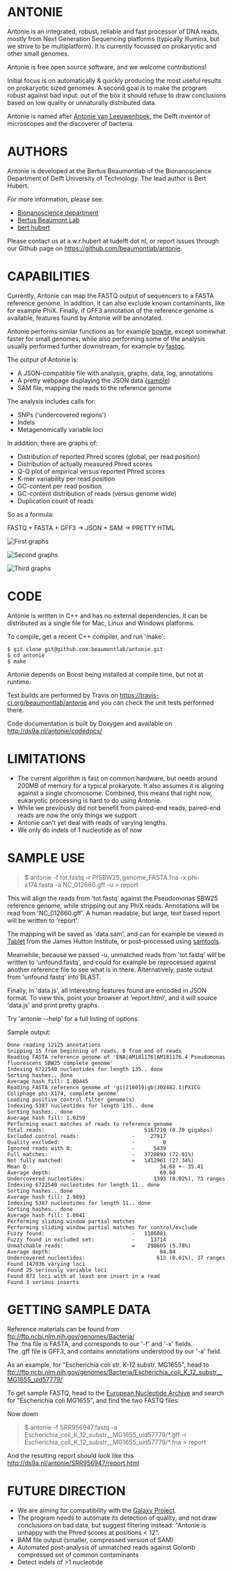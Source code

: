 ANTONIE
=======
Antonie is an integrated, robust, reliable and fast processor of DNA reads,
mostly from Next Generation Sequencing platforms (typically Illumina, but we
strive to be multiplatform).  It is currently focussed on prokaryotic and
other small genomes.

Antonie is free open source software, and we welcome contributions!

Initial focus is on automatically & quickly producing the most useful
results on prokaryotic sized genomes. A second goal is to make the program
robust against bad input: out of the box it should refuse to draw conclusions
based on low quality or unnaturally distributed data. 

Antonie is named after [Antonie van
Leeuwenhoek](http://en.wikipedia.org/wiki/Antonie_van_Leeuwenhoek), the
Delft inventor of microscopes and the discoverer of bacteria.

AUTHORS
=======
Antonie is developed at the Bertus Beaumontlab of the Bionanoscience
Department of Delft University of Technology.  The lead author is Bert
Hubert.

For more information, please see:

 * [Bionanoscience department](http://www.tnw.tudelft.nl/en/about-faculty/departments/bionanoscience/)
 * [Bertus Beaumont Lab](http://bertusbeaumontlab.tudelft.nl/)
 * [bert hubert](http://ds9a.nl/)

Please contact us at a.w.r.hubert at tudelft dot nl, or report issues
through our Github page on <https://github.com/beaumontlab/antonie>.

CAPABILITIES
============
Currently, Antonie can map the FASTQ output of sequencers to a FASTA
reference genome.  In addition, it can also exclude known contaminants, like
for example PhiX.  Finally, if GFF3 annotation of the reference genome is
available, features found by Antonie will be annotated.

Antonie performs similar functions as for example
[bowtie](http://bowtie-bio.sourceforge.net/index.shtml), except somewhat
faster for small genomes, while also performing some of the analysis usually
performed further downstream, for example by
[fastqc](http://www.bioinformatics.babraham.ac.uk/projects/fastqc/).

The output of Antonie is:

 * A JSON-compatible file with analysis, graphs, data, log, annotations
 * A pretty webpage displaying the JSON data ([sample](http://ds9a.nl/antonie/SRR956947/))
 * SAM file, mapping the reads to the reference genome

The analysis includes calls for:

 * SNPs ('undercovered regions')
 * Indels
 * Metagenomically variable loci

In addition, there are graphs of:

 * Distribution of reported Phred scores (global, per read position)
 * Distribution of actually measured Phred scores 
 * Q-Q plot of empirical versus reported Phred scores
 * K-mer variability per read position
 * GC-content per read position
 * GC-content distribution of reads (versus genome wide)
 * Duplication count of reads

So as a formula:

FASTQ + FASTA + GFF3 -> JSON + SAM -> PRETTY HTML

![First graphs](http://ds9a.nl/antonie/antonie1.png)

![Second graphs](http://ds9a.nl/antonie/antonie2.png)

![Third graphs](http://ds9a.nl/antonie/antonie3.png)

CODE
====
Antonie is written in C++ and has no external dependencies. It can be distributed as 
a single file for Mac, Linux and Windows platforms. 

To compile, get a recent C++ compiler, and run 'make':

	$ git clone git@github.com:beaumontlab/antonie.git
	$ cd antonie
	$ make

Antonie depends on Boost being installed at compile time, but not at runtime.

Test builds are performed by Travis on
https://travis-ci.org/beaumontlab/antonie and you can check the unit tests
performed there.

Code documentation is built by Doxygen and available on
http://ds9a.nl/antonie/codedocs/

LIMITATIONS
===========

 * The current algorithm is fast on common hardware, but needs around 200MB of
   memory for a typical prokaryote.  It also assumes it is aligning against a
   single chromosome.  Combined, this means that right now, eukaryotic
   processing is hard to do using Antonie.
 * While we previously did not benefit from paired-end reads, paired-end reads 
   are now the only things we support
 * Antonie can't yet deal with reads of varying lengths.
 * We only do indels of 1 nucleotide as of now

SAMPLE USE
==========

> $ antonie -f tot.fastq -r PfSBW25\_genome\_FASTA.fna -x phi-x174.fasta -a NC_012660.gff -u > report

This will align the reads from 'tot.fastq' against the Pseudomonas SBW25
reference genome, while stripping out any PhiX reads. Annotations will be read from
'NC_012660.gff'. A human readable, but large, text based report will be written to 'report'.

The mapping will be saved as 'data.sam', and can for example be viewed in
[Tablet](http://bioinf.scri.ac.uk/tablet/) from the James Hutton Institute,
or post-processed using [samtools](http://samtools.sourceforge.net/).

Meanwhile, because we passed -u, unmatched reads from 'tot.fastq' will be
written to 'unfound.fastq', and could for example be reprocessed against
another reference file to see what is in there.  Alternatively, paste output
from 'unfound.fastq' into BLAST.

Finally, in 'data.js', all interesting features found are encoded in JSON format. To view this,
point your browser at 'report.html', and it will source 'data.js' and print pretty graphs.

Try 'antonie --help' for a full listing of options.

Sample output:

	Done reading 12125 annotations
	Snipping 15 from beginning of reads, 0 from end of reads
	Reading FASTA reference genome of 'ENA|AM181176|AM181176.4 Pseudomonas fluorescens SBW25 complete genome'
	Indexing 6722540 nucleotides for length 135.. done
	Sorting hashes.. done
	Average hash fill: 1.00445
	Reading FASTA reference genome of 'gi|216019|gb|J02482.1|PX1CG Coliphage phi-X174, complete genome'
	Loading positive control filter genome(s)
	Indexing 5387 nucleotides for length 135.. done
	Sorting hashes.. done
	Average hash fill: 1.0259
	Performing exact matches of reads to reference genome
	Total reads:                                5167210 (0.70 gigabps)
	Excluded control reads:                 -     27917
	Quality excluded:                       -         0
	Ignored reads with N:                   -      5439
	Full matches:                           -   3720893 (72.01%)
	Not fully matched:                      =   1412961 (27.34%)
	Mean Q:                                          34.68 +- 35.41
	Average depth:                                   69.60
	Undercovered nucleotides:                      1393 (0.02%), 73 ranges
	Indexing 6722540 nucleotides for length 11.. done
	Sorting hashes.. done
	Average hash fill: 2.9893
	Indexing 5387 nucleotides for length 11.. done
	Sorting hashes.. done
	Average hash fill: 1.0041
	Performing sliding window partial matches
	Performing sliding window partial matches for control/exclude
	Fuzzy found:                            -   1106081
	Fuzzy found in excluded set:            -     13714
	Unmatchable reads:                      =    298605 (5.78%)
	Average depth:                                   84.84
	Undercovered nucleotides:                       613 (0.01%), 37 ranges
	Found 147036 varying loci
	Found 25 seriously variable loci
	Found 872 loci with at least one insert in a read
	Found 3 serious inserts

GETTING SAMPLE DATA
===================
Reference materials can be found from <ftp://ftp.ncbi.nlm.nih.gov/genomes/Bacteria/>  
The .fna file is FASTA, and corresponds to our '-f' and '-x' fields.  
The .gff file is GFF3, and contains annotations understood by our '-a' field.

As an example, for "Escherichia coli str. K-12 substr. MG1655", head to
<ftp://ftp.ncbi.nlm.nih.gov/genomes/Bacteria/Escherichia_coli_K_12_substr__MG1655_uid57779/>

To get sample FASTQ, head to the [European Nucleotide
Archive](http://www.ebi.ac.uk/ena/) and search for "Escherichia coli MG1655", and find the two FASTQ files:



Now down

> $ antonie -f SRR956947.fastq -a Escherichia\_coli\_K\_12\_substr\_\_MG1655\_uid57779/\*.gff -r Escherichia\_coli\_K\_12\_substr\_\_MG1655\_uid57779/\*.fna > report

And the resulting report should look like this <http://ds9a.nl/antonie/SRR956947/report.html>

FUTURE DIRECTION
================

 * We are aiming for compatibility with the [Galaxy
   Project](http://galaxyproject.org/).
 * The program needs to automate its detection of quality, and not draw conclusions on bad data, but 
   suggest filtering instead: "Antonie is unhappy with the Phred scores at positions < 12".
 * BAM file output (smaller, compressed version of SAM)
 * Automated post-analysis of unmatched reads against Golomb compressed set of common contaminants
 * Detect indels of >1 nucleotide
